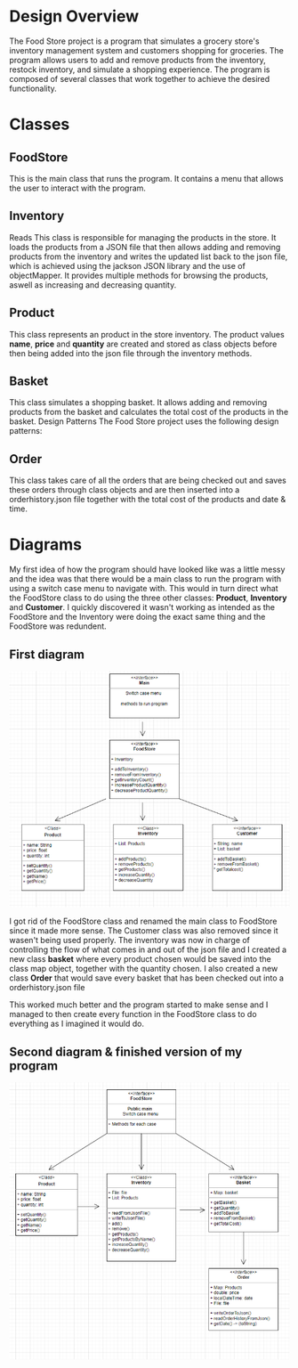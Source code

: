 # Design Overview
The Food Store project is a program that simulates a grocery store's inventory management system and customers shopping for groceries. The program allows users to add and remove products from the inventory, restock inventory, and simulate a shopping experience. The program is composed of several classes that work together to achieve the desired functionality.

# Classes
## FoodStore
 This is the main class that runs the program. It contains a menu that allows the user to interact with the program.
## Inventory
Reads This class is responsible for managing the products in the store. It loads the products from a JSON file that then allows adding and removing products from the inventory and writes the updated list back to the json file, which is achieved using the jackson JSON library and the use of objectMapper. It provides multiple methods for browsing the products, aswell as increasing and decreasing quantity.

## Product
 This class represents an product in the store inventory. The product values **name**, **price** and **quantity** are created and stored as class objects before then being added into the json file through the inventory methods.

## Basket
This class simulates a shopping basket. It allows adding and removing products from the basket and calculates the total cost of the products in the basket.
Design Patterns
The Food Store project uses the following design patterns:

## Order
This class takes care of all the orders that are being checked out and saves these orders through class objects and are then inserted into a orderhistory.json file together with the total cost of the products and date & time.

# Diagrams
My first idea of how the program should have looked like was a little messy and the idea was that there would be a main class to run the program with using a switch case menu to navigate with. This would in turn direct what the FoodStore class to do using the three other classes: **Product**, **Inventory** and **Customer**. I quickly discovered it wasn't working as intended as the FoodStore and the Inventory were doing the exact same thing and the FoodStore was redundent. 
## First diagram
![](Diagrams/diagram1.png)

I got rid of the FoodStore class and renamed the main class to FoodStore since it made more sense. The Customer class was also removed since it wasen't being used properly. The inventory was now in charge of controlling the flow of what comes in and out of the json file and I created a new class **basket** where every product chosen would be saved into the class map object, together with the quantity chosen. I also created a new class **Order** that would save every basket that has been checked out into a orderhistory.json file

This worked much better and the program started to make sense and I managed to then create every function in the FoodStore class to do everything as I imagined it would do.

## Second diagram & finished version of my program
![](Diagrams/diagram2.png)


